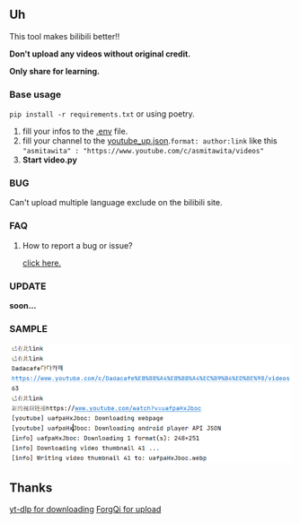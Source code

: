 ## Uh

This tool makes bilibili better!!

**Don't upload any videos without original credit.**

**Only share for learning.**

### Base usage

`pip install -r requirements.txt`
or
using poetry.

1. fill your infos to the [.env](https://github.com/googidaddy/bili-trash-bin/blob/2795397081aee7ccd925deacc339b2aae67480a8/.env) file.
2. fill your channel to the [youtube_up.json](https://github.com/googidaddy/bili-trash-bin/blob/2795397081aee7ccd925deacc339b2aae67480a8/youtube_up.json).`format: author:link`
   like this `"asmitawita" : "https://www.youtube.com/c/asmitawita/videos"`
3. **Start video.py**

### BUG

Can't upload multiple language exclude on the bilibili site.

### FAQ

1. How to report a bug or issue?

   [click here.](https://github.com/googidaddy/bili-trash-bin/issues/new)

### UPDATE

**soon...**

### SAMPLE

![nnnnnb](https://raw.githubusercontent.com/googidaddy/img/master/img/20220219221755.png)

## Thanks

[yt-dlp for downloading](https://github.com/yt-dlp/yt-dlp)
[ForgQi for upload](https://github.com/ForgQi)

